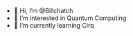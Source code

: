 - 👋 Hi, I’m @Billchatch
- 👀 I’m interested in Quantum Computing
- 🌱 I’m currently learning Cirq

<!---
Billchatch/Billchatch is a ✨ special ✨ repository because its `README.md` (this file) appears on your GitHub profile.
You can click the Preview link to take a look at your changes.
--->
